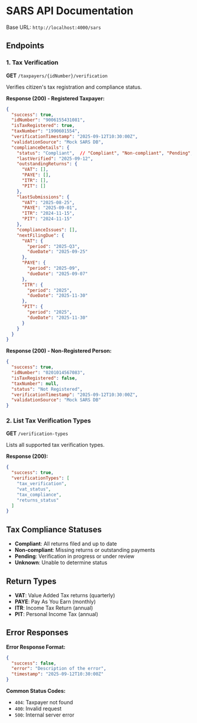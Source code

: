 # SARS API Documentation

Base URL: `http://localhost:4000/sars`

## Endpoints

### 1. Tax Verification
**GET** `/taxpayers/{idNumber}/verification`

Verifies citizen's tax registration and compliance status.

**Response (200) - Registered Taxpayer:**
```json
{
  "success": true,
  "idNumber": "9006155431081",
  "isTaxRegistered": true,
  "taxNumber": "1990601554",
  "verificationTimestamp": "2025-09-12T10:30:00Z",
  "validationSource": "Mock SARS DB",
  "complianceDetails": {
    "status": "Compliant",  // "Compliant", "Non-compliant", "Pending", "Unknown"
    "lastVerified": "2025-09-12",
    "outstandingReturns": {
      "VAT": [],
      "PAYE": [],
      "ITR": [],
      "PIT": []
    },
    "lastSubmissions": {
      "VAT": "2025-08-25",
      "PAYE": "2025-09-01",
      "ITR": "2024-11-15",
      "PIT": "2024-11-15"
    },
    "complianceIssues": [],
    "nextFilingDue": {
      "VAT": {
        "period": "2025-Q3",
        "dueDate": "2025-09-25"
      },
      "PAYE": {
        "period": "2025-09",
        "dueDate": "2025-09-07"
      },
      "ITR": {
        "period": "2025",
        "dueDate": "2025-11-30"
      },
      "PIT": {
        "period": "2025",
        "dueDate": "2025-11-30"
      }
    }
  }
}
```

**Response (200) - Non-Registered Person:**
```json
{
  "success": true,
  "idNumber": "0201014567083",
  "isTaxRegistered": false,
  "taxNumber": null,
  "status": "Not Registered",
  "verificationTimestamp": "2025-09-12T10:30:00Z",
  "validationSource": "Mock SARS DB"
}
```

### 2. List Tax Verification Types
**GET** `/verification-types`

Lists all supported tax verification types.

**Response (200):**
```json
{
  "success": true,
  "verificationTypes": [
    "tax_verification",
    "vat_status",
    "tax_compliance",
    "returns_status"
  ]
}
```

## Tax Compliance Statuses

- **Compliant**: All returns filed and up to date
- **Non-compliant**: Missing returns or outstanding payments
- **Pending**: Verification in progress or under review
- **Unknown**: Unable to determine status

## Return Types

- **VAT**: Value Added Tax returns (quarterly)
- **PAYE**: Pay As You Earn (monthly)
- **ITR**: Income Tax Return (annual)
- **PIT**: Personal Income Tax (annual)

## Error Responses

**Error Response Format:**
```json
{
  "success": false,
  "error": "Description of the error",
  "timestamp": "2025-09-12T10:30:00Z"
}
```

**Common Status Codes:**
- `404`: Taxpayer not found
- `400`: Invalid request
- `500`: Internal server error
